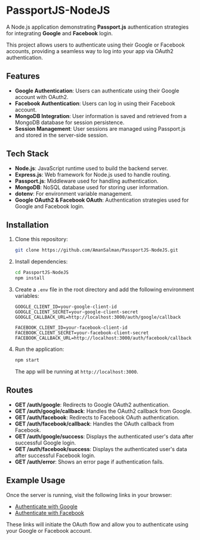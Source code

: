 # PassportJS-NodeJS

A Node.js application demonstrating **Passport.js** authentication strategies for integrating **Google** and **Facebook** login.

This project allows users to authenticate using their Google or Facebook accounts, providing a seamless way to log into your app via OAuth2 authentication.

## Features
- **Google Authentication**: Users can authenticate using their Google account with OAuth2.
- **Facebook Authentication**: Users can log in using their Facebook account.
- **MongoDB Integration**: User information is saved and retrieved from a MongoDB database for session persistence.
- **Session Management**: User sessions are managed using Passport.js and stored in the server-side session.

## Tech Stack
- **Node.js**: JavaScript runtime used to build the backend server.
- **Express.js**: Web framework for Node.js used to handle routing.
- **Passport.js**: Middleware used for handling authentication.
- **MongoDB**: NoSQL database used for storing user information.
- **dotenv**: For environment variable management.
- **Google OAuth2 & Facebook OAuth**: Authentication strategies used for Google and Facebook login.

## Installation

1. Clone this repository:
    ```bash
    git clone https://github.com/AmanSalman/PassportJS-NodeJS.git
    ```

2. Install dependencies:
    ```bash
    cd PassportJS-NodeJS
    npm install
    ```

3. Create a `.env` file in the root directory and add the following environment variables:

    ```env
    GOOGLE_CLIENT_ID=your-google-client-id
    GOOGLE_CLIENT_SECRET=your-google-client-secret
    GOOGLE_CALLBACK_URL=http://localhost:3000/auth/google/callback

    FACEBOOK_CLIENT_ID=your-facebook-client-id
    FACEBOOK_CLIENT_SECRET=your-facebook-client-secret
    FACEBOOK_CALLBACK_URL=http://localhost:3000/auth/facebook/callback
    ```

4. Run the application:
    ```bash
    npm start
    ```

    The app will be running at `http://localhost:3000`.

## Routes
- **GET /auth/google**: Redirects to Google OAuth2 authentication.
- **GET /auth/google/callback**: Handles the OAuth2 callback from Google.
- **GET /auth/facebook**: Redirects to Facebook OAuth authentication.
- **GET /auth/facebook/callback**: Handles the OAuth callback from Facebook.
- **GET /auth/google/success**: Displays the authenticated user's data after successful Google login.
- **GET /auth/facebook/success**: Displays the authenticated user's data after successful Facebook login.
- **GET /auth/error**: Shows an error page if authentication fails.

## Example Usage

Once the server is running, visit the following links in your browser:

- [Authenticate with Google](http://localhost:3000/auth/google)
- [Authenticate with Facebook](http://localhost:3000/auth/facebook)

These links will initiate the OAuth flow and allow you to authenticate using your Google or Facebook account.


